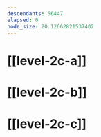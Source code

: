 ```yaml
---
descendants: 56447
elapsed: 0
node_size: 20.12662821537402
---
```


# [[level-2c-a]]

# [[level-2c-b]]

# [[level-2c-c]]
